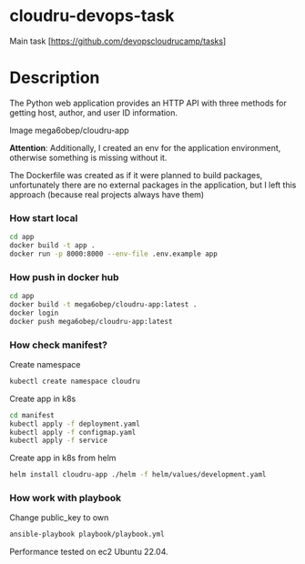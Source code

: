 # cloudru-devops-task

Main task [https://github.com/devopscloudrucamp/tasks]
# Description
The Python web application provides an HTTP API with three methods for getting host, author, and user ID information.

Image mega6obep/cloudru-app

**Attention**: 
Additionally, I created an env for the application environment, otherwise something is missing without it.

The Dockerfile was created as if it were planned to build packages, unfortunately there are no external packages in the application, but I left this approach (because real projects always have them)

### How start local
```bash
cd app
docker build -t app .
docker run -p 8000:8000 --env-file .env.example app
```

### How push in docker hub
```bash
cd app
docker build -t mega6obep/cloudru-app:latest .
docker login
docker push mega6obep/cloudru-app:latest
```

### How check manifest?
Create namespace
```bash
kubectl create namespace cloudru
```

Create app in k8s
```bash
cd manifest
kubectl apply -f deployment.yaml
kubectl apply -f configmap.yaml
kubectl apply -f service
```

Create app in k8s from helm
```bash
helm install cloudru-app ./helm -f helm/values/development.yaml
```

### How work with playbook
Change public_key to own
```bash
ansible-playbook playbook/playbook.yml
```
Performance tested on ec2 Ubuntu 22.04.
